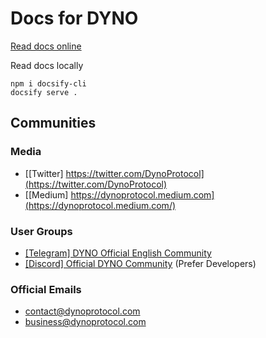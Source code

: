 # Docs for DYNO

[Read docs online](https://docs.dynoprotocol.com)

Read docs locally
```
npm i docsify-cli
docsify serve .
```

## Communities

### Media
- [[Twitter] https://twitter.com/DynoProtocol](https://twitter.com/DynoProtocol)
- [[Medium] https://dynoprotocol.medium.com](https://dynoprotocol.medium.com/)

### User Groups
- [[Telegram] DYNO Official English Community](https://t.me/dynoprotocol)
- [[Discord] Official DYNO Community](https://discord.gg/WC5thfjRDt) (Prefer Developers)

### Official Emails
- [contact@dynoprotocol.com](mailto:contact@dynoprotocol.com)
- [business@dynoprotocol.com](mailto:business@dynoprotocol.com)
